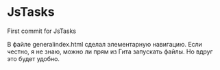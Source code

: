 # JsTasks
First commit for JsTasks

В файле generalindex.html сделал элементарную навигацию. 
Если честно, я не знаю, можно ли прям из Гита запускать файлы. Но вдруг это будет удобно.

